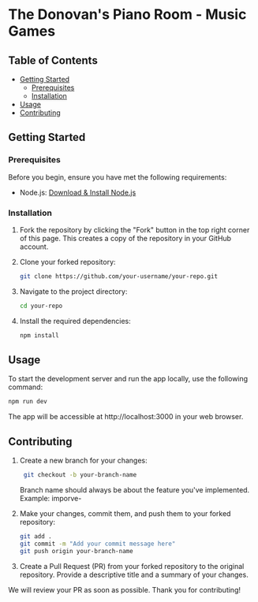 # The Donovan's Piano Room - Music Games

## Table of Contents
- [Getting Started](#getting-started)
  - [Prerequisites](#prerequisites)
  - [Installation](#installation)
- [Usage](#usage)
- [Contributing](#contributing)

## Getting Started

### Prerequisites

Before you begin, ensure you have met the following requirements:

- Node.js: [Download & Install Node.js](https://nodejs.org/en/download)

### Installation

1. Fork the repository by clicking the "Fork" button in the top right corner of this page. This creates a copy of the repository in your GitHub account.

2. Clone your forked repository:

    ```bash
    git clone https://github.com/your-username/your-repo.git
    ```

3. Navigate to the project directory:

    ```bash
    cd your-repo
    ```

4. Install the required dependencies:

    ```bash
    npm install
    ```

## Usage

To start the development server and run the app locally, use the following command:

```bash
npm run dev
```

The app will be accessible at http://localhost:3000 in your web browser.

## Contributing 

1. Create a new branch for your changes:

   ```bash
    git checkout -b your-branch-name
    ```
    Branch name should always be about the feature you've implemented. Example: imporve-
   
2. Make your changes, commit them, and push them to your forked repository:

    ```bash
    git add .
    git commit -m "Add your commit message here"
    git push origin your-branch-name
    ```

3. Create a Pull Request (PR) from your forked repository to the original repository. Provide a descriptive title and a summary of your changes.

We will review your PR as soon as possible. Thank you for contributing!



